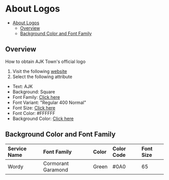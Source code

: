 # About Logos

<!-- TOC -->

- [About Logos](#about-logos)
  - [Overview](#overview)
  - [Background Color and Font Family](#background-color-and-font-family)

<!-- /TOC -->

## Overview

How to obtain AJK Town's official logo

1. Visit the following [website](https://favicon.io/favicon-generator/)
1. Select the following attribute
- Text: AJK
- Background: Square
- Font Family: [Click here](#background-color-and-font-family)
- Font Variant: "Regular 400 Normal"
- Font Size: [Click here](#background-color-and-font-family)
- Font Color: #FFFFFF
- Background Color: [Click here](#background-color-and-font-family)

## Background Color and Font Family

| Service Name | Font Family        | Color | Color Code | Font Size |
|:-------------|:-------------------|:------|:-----------|:----------|
| Wordy        | Cormorant Garamond | Green | #0A0       | 65        |